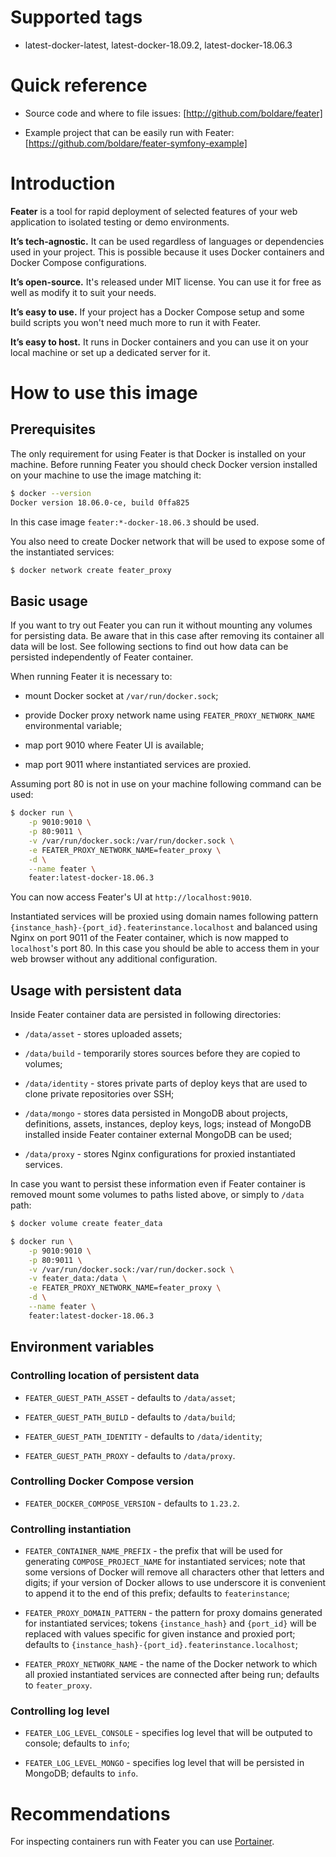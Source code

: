 # Supported tags

* latest-docker-latest,
  latest-docker-18.09.2,
  latest-docker-18.06.3

# Quick reference

* Source code and where to file issues:
  [http://github.com/boldare/feater]

* Example project that can be easily run with Feater:
  [https://github.com/boldare/feater-symfony-example]

# Introduction

**Feater** is a tool for rapid deployment of selected features of your web
application to isolated testing or demo environments.

**It’s tech-agnostic.**
It can be used regardless of languages or dependencies used in your project.
This is possible because it uses Docker containers and Docker Compose
configurations.

**It’s open-source.**
It's released under MIT license. You can use it for free as well as modify it to
suit your needs.

**It’s easy to use.**
If your project has a Docker Compose setup and some build scripts you won't need
much more to run it with Feater.

**It’s easy to host.**
It runs in Docker containers and you can use it on your local machine or set up
a dedicated server for it.

# How to use this image

## Prerequisites

The only requirement for using Feater is that Docker is installed on your
machine. Before running Feater you should check Docker version installed on your
machine to use the image matching it:

```bash
$ docker --version
Docker version 18.06.0-ce, build 0ffa825
```

In this case image `feater:*-docker-18.06.3` should be used.

You also need to create Docker network that will be used to expose some of the
instantiated services:

```bash
$ docker network create feater_proxy
```

## Basic usage

If you want to try out Feater you can run it without mounting any volumes for
persisting data. Be aware that in this case after removing its container all
data will be lost. See following sections to find out how data can be persisted
independently of Feater container.

When running Feater it is necessary to:

* mount Docker socket at `/var/run/docker.sock`;

* provide Docker proxy network name using `FEATER_PROXY_NETWORK_NAME`
  environmental variable;

* map port 9010 where Feater UI is available;

* map port 9011 where instantiated services are proxied.

Assuming port 80 is not in use on your machine following command can be used:

```bash
$ docker run \
    -p 9010:9010 \
    -p 80:9011 \
    -v /var/run/docker.sock:/var/run/docker.sock \
    -e FEATER_PROXY_NETWORK_NAME=feater_proxy \
    -d \
    --name feater \
    feater:latest-docker-18.06.3
```

You can now access Feater's UI at `http://localhost:9010`.

Instantiated services will be proxied using domain names following pattern
`{instance_hash}-{port_id}.featerinstance.localhost` and balanced using Nginx on
port 9011 of the Feater container, which is now mapped to `localhost`'s port 80.
In this case you should be able to access them in your web browser without any
additional configuration.

## Usage with persistent data

Inside Feater container data are persisted in following directories:

* `/data/asset` - stores uploaded assets;

* `/data/build` - temporarily stores sources before they are copied to volumes;

* `/data/identity` - stores private parts of deploy keys that are used to clone
  private repositories over SSH;

* `/data/mongo` - stores data persisted in MongoDB about projects, definitions,
  assets, instances, deploy keys, logs; instead of MongoDB installed inside
  Feater container external MongoDB can be used;

* `/data/proxy` - stores Nginx configurations for proxied instantiated services.

In case you want to persist these information even if Feater container is
removed mount some volumes to paths listed above, or simply to `/data` path:

```bash
$ docker volume create feater_data

$ docker run \
    -p 9010:9010 \
    -p 80:9011 \
    -v /var/run/docker.sock:/var/run/docker.sock \
    -v feater_data:/data \
    -e FEATER_PROXY_NETWORK_NAME=feater_proxy \
    -d \
    --name feater \
    feater:latest-docker-18.06.3
```

## Environment variables

### Controlling location of persistent data

* `FEATER_GUEST_PATH_ASSET` - defaults to `/data/asset`;

* `FEATER_GUEST_PATH_BUILD` - defaults to `/data/build`;

* `FEATER_GUEST_PATH_IDENTITY` - defaults to `/data/identity`;

* `FEATER_GUEST_PATH_PROXY` - defaults to `/data/proxy`.

### Controlling Docker Compose version

* `FEATER_DOCKER_COMPOSE_VERSION` - defaults to `1.23.2`.

### Controlling instantiation

* `FEATER_CONTAINER_NAME_PREFIX` - the prefix that will be used for generating
  `COMPOSE_PROJECT_NAME` for instantiated services; note that some versions of
  Docker will remove all characters other that letters and digits; if your
  version of Docker allows to use underscore it is convenient to append it to
  the end of this prefix; defaults to `featerinstance`;

* `FEATER_PROXY_DOMAIN_PATTERN` - the pattern for proxy domains generated for
  instantiated services; tokens `{instance_hash}` and `{port_id}` will be
  replaced with values specific for given instance and proxied port; defaults to
  `{instance_hash}-{port_id}.featerinstance.localhost`;

* `FEATER_PROXY_NETWORK_NAME` - the name of the Docker network to which all
  proxied instantiated services are connected after being run; defaults to
  `feater_proxy`.

### Controlling log level

* `FEATER_LOG_LEVEL_CONSOLE` - specifies log level that will be outputed to
  console; defaults to `info`;

* `FEATER_LOG_LEVEL_MONGO` - specifies log level that will be persisted in
  MongoDB; defaults to `info`.

# Recommendations

For inspecting containers run with Feater you can use
[Portainer](https://www.portainer.io/).
